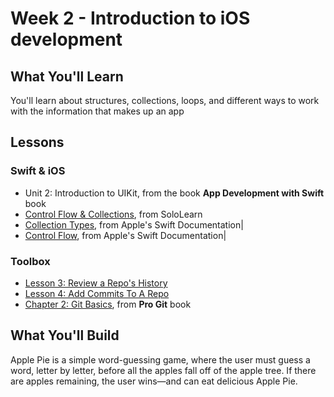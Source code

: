 # Week 2 - Introduction to iOS development

## What You'll Learn
You'll learn about structures, collections, loops, and different ways to work with the information that makes up an app

## Lessons
### Swift & iOS
- Unit 2: Introduction to UIKit, from the book **App Development with Swift** book
- [Control Flow & Collections](https://www.sololearn.com/Play/Swift), from SoloLearn
- [Collection Types](https://docs.swift.org/swift-book/LanguageGuide/CollectionTypes.html), from Apple's Swift Documentation|
- [Control Flow](https://docs.swift.org/swift-book/LanguageGuide/ControlFlow.html), from Apple's Swift Documentation|

### Toolbox
- [Lesson 3: Review a Repo's History](https://classroom.udacity.com/courses/ud123)
- [Lesson 4: Add Commits To A Repo](https://classroom.udacity.com/courses/ud123)
- [Chapter 2: Git Basics](https://git-scm.com/book/en/v2/Git-Basics-Getting-a-Git-Repository), from **Pro Git** book

## What You'll Build
Apple Pie is a simple word-guessing game, where the user must guess a word, letter by letter, before all the apples fall off of the apple tree. If there are apples remaining, the user wins—and can eat delicious Apple Pie.

